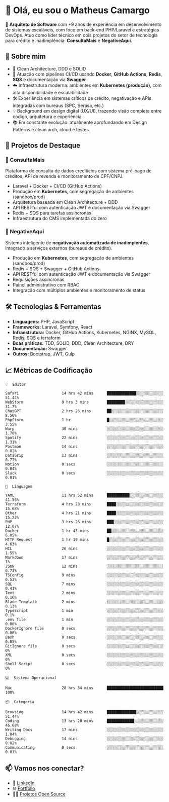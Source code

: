 # 👋 Olá, eu sou o Matheus Camargo

🎯 **Arquiteto de Software** com +9 anos de experiência em desenvolvimento de sistemas escaláveis, com foco em back-end PHP/Laravel e estratégias DevOps. Atuo como líder técnico em dois projetos do setor de tecnologia para crédito e inadimplência: **ConsultaMais** e **NegativeAqui**.

## 🧠 Sobre mim

- 🚀 Clean Architecture, DDD e SOLID
- 🔁 Atuação com pipelines CI/CD usando **Docker**, **GitHub Actions**, **Redis**, **SQS** e documentação via **Swagger**
- ☁️ Infraestrutura moderna: ambientes em **Kubernetes (produção)**, com alta disponibilidade e escalabilidade
- 🛠️ Experiência em sistemas críticos de crédito, negativação e APIs integradas com bureaus (SPC, Serasa, etc.)
- 💡 Background em design digital (UX/UI), trazendo visão completa entre código, arquitetura e experiência
- 📚 Em constante evolução: atualmente aprofundando em Design Patterns e clean arch, cloud e testes.

## 🚧 Projetos de Destaque

### 🔹 ConsultaMais
Plataforma de consulta de dados creditícios com sistema pré-pago de créditos, API de revenda e monitoramento de CPF/CNPJ.

- Laravel + Docker + CI/CD (GitHub Actions)
- Produção em **Kubernetes**, com segregação de ambientes (sandbox/prod)
- Arquitetura baseada em Clean Architecture + DDD
- API RESTful com autenticação JWT e documentação via Swagger
- Redis + SQS para tarefas assíncronas
- Infraestrutura do CMS implementada do zero

### 🔹 NegativeAqui
Sistema inteligente de **negativação automatizada de inadimplentes**, integrado a serviços externos (bureaus de crédito).

- Produção em **Kubernetes**, com segregação de ambientes (sandbox/prod)
- Redis + SQS + Swagger + GitHub Actions
- API RESTful com autenticação JWT e documentação via Swagger
- Requisições assíncronas
- Painel administrativo com RBAC
- Integração com múltiplos ambientes e monitoramento de status

## 🛠️ Tecnologias & Ferramentas

- **Linguagens:** PHP, JavaScript
- **Frameworks:** Laravel, Symfony, React
- **Infraestrutura:** Docker, GitHub Actions, Kubernetes, NGINX, MySQL, Redis, SQS e terraform
- **Boas práticas:** TDD, SOLID, DDD, Clean Architecture, DRY
- **Documentação:** Swagger
- **Outros:** Bootstrap, JWT, Gulp

## 📈 Métricas de Codificação

```text
💡  Editor

Safari                   14 hrs 42 mins      █████████████░░░░░░░░░░░░     51.44%
WebStorm                 9 hrs 3 mins        ████████░░░░░░░░░░░░░░░░░      31.7%
ChatGPT                  2 hrs 26 mins       ██░░░░░░░░░░░░░░░░░░░░░░░      8.56%
PhpStorm                 1 hr                █░░░░░░░░░░░░░░░░░░░░░░░░      3.55%
Warp                     30 mins             ░░░░░░░░░░░░░░░░░░░░░░░░░      1.78%
Spotify                  22 mins             ░░░░░░░░░░░░░░░░░░░░░░░░░      1.31%
Postman                  14 mins             ░░░░░░░░░░░░░░░░░░░░░░░░░      0.82%
DataGrip                 13 mins             ░░░░░░░░░░░░░░░░░░░░░░░░░      0.77%
Notion                   0 secs              ░░░░░░░░░░░░░░░░░░░░░░░░░      0.04%
Slack                    0 secs              ░░░░░░░░░░░░░░░░░░░░░░░░░      0.01%
```
```text
💬  Linguagem

YAML                     11 hrs 52 mins      ██████████░░░░░░░░░░░░░░░     41.56%
Terraform                4 hrs 28 mins       ████░░░░░░░░░░░░░░░░░░░░░     15.68%
Other                    4 hrs 21 mins       ████░░░░░░░░░░░░░░░░░░░░░     15.23%
PHP                      3 hrs 26 mins       ███░░░░░░░░░░░░░░░░░░░░░░     12.07%
Docker                   1 hr 43 mins        ██░░░░░░░░░░░░░░░░░░░░░░░      6.05%
HTTP Request             1 hr 19 mins        █░░░░░░░░░░░░░░░░░░░░░░░░      4.63%
HCL                      26 mins             ░░░░░░░░░░░░░░░░░░░░░░░░░      1.55%
Markdown                 17 mins             ░░░░░░░░░░░░░░░░░░░░░░░░░         1%
JSON                     12 mins             ░░░░░░░░░░░░░░░░░░░░░░░░░      0.73%
TSConfig                 9 mins              ░░░░░░░░░░░░░░░░░░░░░░░░░      0.53%
SQL                      7 mins              ░░░░░░░░░░░░░░░░░░░░░░░░░      0.41%
Text                     2 mins              ░░░░░░░░░░░░░░░░░░░░░░░░░      0.16%
Blade Template           2 mins              ░░░░░░░░░░░░░░░░░░░░░░░░░      0.13%
TypeScript               1 min               ░░░░░░░░░░░░░░░░░░░░░░░░░       0.1%
.env file                1 min               ░░░░░░░░░░░░░░░░░░░░░░░░░      0.06%
DockerIgnore file        0 secs              ░░░░░░░░░░░░░░░░░░░░░░░░░      0.06%
Bash                     0 secs              ░░░░░░░░░░░░░░░░░░░░░░░░░      0.05%
GitIgnore file           0 secs              ░░░░░░░░░░░░░░░░░░░░░░░░░         0%
XML                      0 secs              ░░░░░░░░░░░░░░░░░░░░░░░░░         0%
Shell Script             0 secs              ░░░░░░░░░░░░░░░░░░░░░░░░░         0%
```
```text
💻  Sistema Operacional

Mac                      28 hrs 34 mins      █████████████████████████       100%
```
```text
📦  Categoria

Browsing                 14 hrs 42 mins      █████████████░░░░░░░░░░░░     51.44%
Coding                   13 hrs 20 mins      ████████████░░░░░░░░░░░░░     46.68%
Writing Docs             17 mins             ░░░░░░░░░░░░░░░░░░░░░░░░░      1.04%
Debugging                14 mins             ░░░░░░░░░░░░░░░░░░░░░░░░░      0.82%
Communicating            0 secs              ░░░░░░░░░░░░░░░░░░░░░░░░░      0.01%
```

## 📫 Vamos nos conectar?

- 💼 [LinkedIn](https://www.linkedin.com/in/matheuscamargoxavier)
- 🌐 [Portfólio](https://matheuscamargo.co)
- 🧑‍💻 [Projetos Open Source](https://github.com/bymatheus)
